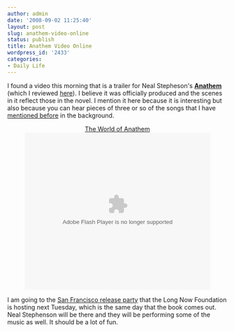 ```yaml
---
author: admin
date: '2008-09-02 11:25:40'
layout: post
slug: anathem-video-online
status: publish
title: Anathem Video Online
wordpress_id: '2433'
categories:
- Daily Life
---
```

I found a video this morning that is a trailer for Neal Stepheson's <strong><a href="http://www.amazon.com/Anathem-Neal-Stephenson/dp/0061474096/">Anathem</a></strong> (which I reviewed <a href="http://www.arcanology.com/2008/08/21/neal-stephensons-anathem-reviewed/">here</a>). I believe it was officially produced and the scenes in it reflect those in the novel. I mention it here because it is interesting but also because you can hear pieces of three or so of the songs that I have <a href="http://www.arcanology.com/2008/06/24/anathem-and-music/">mentioned before</a> in the background.

<div align="center"><a href="http://vids.myspace.com/index.cfm?fuseaction=vids.individual&videoid=41718483">The World of Anathem</a><br/><lj-embed><object width="425px" height="360px" ><param name="allowFullScreen" value="true"/><param name="movie" value="http://mediaservices.myspace.com/services/media/embed.aspx/m=41718483,t=1,mt=video,searchID=,primarycolor=,secondarycolor="/><embed src="http://mediaservices.myspace.com/services/media/embed.aspx/m=41718483,t=1,mt=video,searchID=,primarycolor=,secondarycolor=" width="425" height="360" allowFullScreen="true" type="application/x-shockwave-flash" /></object></lj-embed></div>

I am going to the <a href="http://www.longnow.org/anathem/">San Francisco release party</a> that the Long Now Foundation is hosting next Tuesday, which is the same day that the book comes out. Neal Stephenson will be there and they will be performing some of the music as well. It should be a lot of fun.
